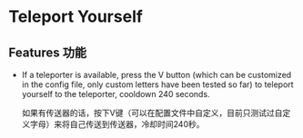 # Teleport Yourself

## Features 功能

- If a teleporter is available, press the V button (which can be customized in the config file, only custom letters have been tested so far) to teleport yourself to the teleporter, cooldown 240 seconds.

  如果有传送器的话，按下V键（可以在配置文件中自定义，目前只测试过自定义字母）来将自己传送到传送器，冷却时间240秒。

